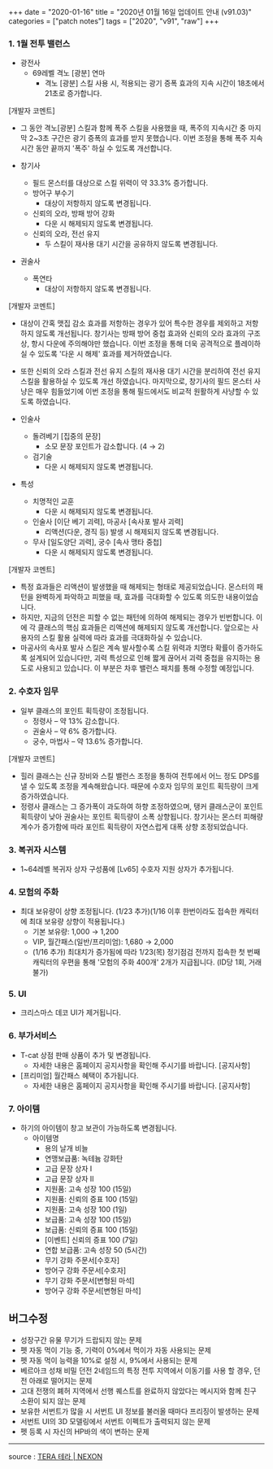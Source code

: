 +++
date = "2020-01-16"
title = "2020년 01월 16일 업데이트 안내 (v91.03)"
categories = ["patch notes"]
tags = ["2020", "v91", "raw"]
+++

### 1. 1월 전투 밸런스
- 광전사
  - 69레벨 격노 [광분] 연마
    - 격노 [광분] 스킬 사용 시, 적용되는 광기 증폭 효과의 지속 시간이 18초에서 21초로 증가합니다.

[개발자 코멘트]
- 그 동안 격노[광분] 스킬과 함께 폭주 스킬을 사용했을 때, 폭주의 지속시간 중 마지막 2~3초 구간은 광기 증폭의 효과를 받지 못했습니다. 이번 조정을 통해 폭주 지속시간 동안 끝까지 '폭주' 하실 수 있도록 개선합니다.

- 창기사
  - 필드 몬스터를 대상으로 스킬 위력이 약 33.3% 증가합니다.
  - 방어구 부수기
    - 대상이 저항하지 않도록 변경됩니다.
  - 신뢰의 오라, 방패 방어 강화
    - 다운 시 해제되지 않도록 변경됩니다.
  - 신뢰의 오라, 전선 유지
    - 두 스킬이 재사용 대기 시간을 공유하지 않도록 변경됩니다.
- 권술사
  - 폭연타
    - 대상이 저항하지 않도록 변경됩니다.

[개발자 코멘트]
- 대상이 간혹 맷집 감소 효과를 저항하는 경우가 있어 특수한 경우를 제외하고 저항하지 않도록 개선됩니다. 창기사는 방패 방어 중첩 효과와 신뢰의 오라 효과의 구조 상, 항시 다운에 주의해야만 했습니다. 이번 조정을 통해 더욱 공격적으로 플레이하실 수 있도록 '다운 시 해제' 효과를 제거하였습니다.
- 또한 신뢰의 오라 스킬과 전선 유지 스킬의 재사용 대기 시간을 분리하여 전선 유지 스킬을 활용하실 수 있도록 개선 하였습니다. 마지막으로, 창기사의 필드 몬스터 사냥은 매우 힘들었기에 이번 조정을 통해 필드에서도 비교적 원활하게 사냥할 수 있도록 하였습니다.

- 인술사
  - 돌려베기 [집중의 문장]
    - 소모 문장 포인트가 감소합니다. (4 → 2)
  - 검기술
    - 다운 시 해제되지 않도록 변경됩니다.
- 특성
  - 치명적인 교훈
    - 다운 시 해제되지 않도록 변경됩니다.
  - 인술사 [이단 베기 괴력], 마공사 [속사포 발사 괴력]
    - 리액션(다운, 경직 등) 발생 시 해제되지 않도록 변경됩니다.
  - 무사 [일도양단 괴력], 궁수 [속사 맹타 중첩]
    - 다운 시 해제되지 않도록 변경됩니다.

[개발자 코멘트]
- 특정 효과들은 리액션이 발생했을 때 해제되는 형태로 제공되었습니다. 몬스터의 패턴을 완벽하게 파악하고 피했을 때, 효과를 극대화할 수 있도록 의도한 내용이었습니다.
- 하지만, 지금의 던전은 피할 수 없는 패턴에 의하여 해제되는 경우가 빈번합니다. 이에 각 클래스의 핵심 효과들은 리액션에 해제되지 않도록 개선합니다. 앞으로는 사용자의 스킬 활용 실력에 따라 효과를 극대화하실 수 있습니다.
- 마공사의 속사포 발사 스킬은 계속 발사할수록 스킬 위력과 치명타 확률이 증가하도록 설계되어 있습니다만, 괴력 특성으로 인해 짧게 끊어서 괴력 중첩을 유지하는 용도로 사용되고 있습니다. 이 부분은 차후 밸런스 패치를 통해 수정할 예정입니다.

### 2. 수호자 임무
- 일부 클래스의 포인트 획득량이 조정됩니다.
  - 정령사 – 약 13% 감소합니다.
  - 권술사 – 약 6% 증가합니다.
  - 궁수, 마법사 – 약 13.6% 증가합니다.

[개발자 코멘트]
- 힐러 클래스는 신규 장비와 스킬 밸런스 조정을 통하여 전투에서 어느 정도 DPS를 낼 수 있도록 조정을 계속해왔습니다. 때문에 수호자 임무의 포인트 획득량이 크게 증가하였습니다.
- 정령사 클래스는 그 증가폭이 과도하여 하향 조정하였으며, 탱커 클래스군이 포인트 획득량이 낮아 권술사는 포인트 획득량이 소폭 상향됩니다. 창기사는 몬스터 피해량 계수가 증가함에 따라 포인트 획득량이 자연스럽게 대폭 상향 조정되었습니다.

### 3. 복귀자 시스템
- 1~64레벨 복귀자 상자 구성품에 [Lv65] 수호자 지원 상자가 추가됩니다.

### 4. 모험의 주화
- 최대 보유량이 상향 조정됩니다. (1/23 추가)(1/16 이후 한번이라도 접속한 캐릭터에 최대 보유량 상향이 적용됩니다.)
  - 기본 보유량: 1,000 → 1,200
  - VIP, 월간패스(일반/프리미엄): 1,680 → 2,000
  - (1/16 추가) 최대치가 증가됨에 따라 1/23(목) 정기점검 전까지 접속한 첫 번째 캐릭터의 우편을 통해 '모험의 주화 400개' 2개가 지급됩니다. (ID당 1회, 거래 불가)

### 5. UI
- 크리스마스 데코 UI가 제거됩니다.

### 6. 부가서비스
- T-cat 상점 판매 상품이 추가 및 변경됩니다.
  - 자세한 내용은 홈페이지 공지사항을 확인해 주시기를 바랍니다. [공지사항]
- [프리미엄] 월간패스 혜택이 추가됩니다.
  - 자세한 내용은 홈페이지 공지사항을 확인해 주시기를 바랍니다. [공지사항]

### 7. 아이템
- 하기의 아이템이 창고 보관이 가능하도록 변경됩니다.
  - 아이템명
    - 용의 날개 비늘
    - 연맹보급품: 녹테늄 강화탄
    - 고급 문장 상자 I
    - 고급 문장 상자 II
    - 지원품: 고속 성장 100 (15일)
    - 지원품: 신뢰의 증표 100 (15일)
    - 지원품: 고속 성장 100 (1일)
    - 보급품: 고속 성장 100 (15일)
    - 보급품: 신뢰의 증표 100 (15일)
    - [이벤트] 신뢰의 증표 100 (7일)
    - 연합 보급품: 고속 성장 50 (5시간)
    - 무기 강화 주문서[수호자]
    - 방어구 강화 주문서[수호자]
    - 무기 강화 주문서[변형된 마석]
    - 방어구 강화 주문서[변형된 마석]

## 버그수정

- 성장구간 유물 무기가 드랍되지 않는 문제
- 펫 자동 먹이 기능 중, 기력이 0%에서 먹이가 자동 사용되는 문제
- 펫 자동 먹이 능력을 10%로 설정 시, 9%에서 사용되는 문제
- 베르아크 성채 비밀 던전 2네임드의 특정 전투 지역에서 이동기를 사용 할 경우, 던전 아래로 떨어지는 문제
- 고대 전쟁의 폐허 지역에서 선행 퀘스트를 완료하지 않았다는 메시지와 함께 친구 소환이 되지 않는 문제
- 보유한 서번트가 많을 시 서번트 UI 정보를 불러올 때마다 프리징이 발생하는 문제
- 서번트 UI의 3D 모델링에서 서번트 이펙트가 출력되지 않는 문제
- 펫 등록 시 자신의 HP바의 색이 변하는 문제

----

source : [TERA 테라 | NEXON](http://tera.nexon.com/news/update/view.aspx?n4articlesn=425)
